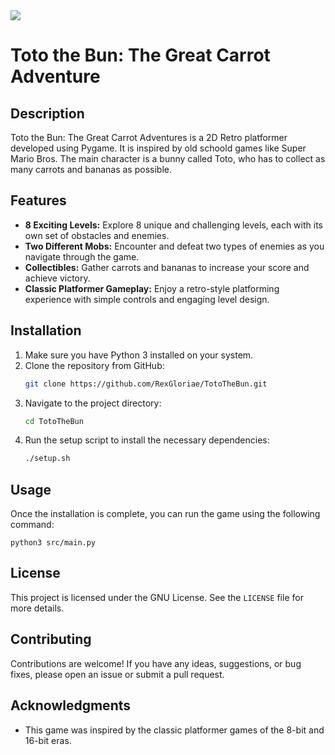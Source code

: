 <img src="https://img.shields.io/badge/Python-FFD43B?style=for-the-badge&logo=python&logoColor=blue"/>

# Toto the Bun: The Great Carrot Adventure

## Description

Toto the Bun: The Great Carrot Adventures is a 2D Retro platformer developed using Pygame. It is inspired by old schoold games like Super Mario Bros. The main character is a bunny called Toto, who has to collect as many carrots and bananas as possible.

## Features

*   **8 Exciting Levels:** Explore 8 unique and challenging levels, each with its own set of obstacles and enemies.
*   **Two Different Mobs:** Encounter and defeat two types of enemies as you navigate through the game.
*   **Collectibles:** Gather carrots and bananas to increase your score and achieve victory.
*   **Classic Platformer Gameplay:** Enjoy a retro-style platforming experience with simple controls and engaging level design.

## Installation

1.  Make sure you have Python 3 installed on your system.
2.  Clone the repository from GitHub:
    ```bash
    git clone https://github.com/RexGloriae/TotoTheBun.git
    ```
3.  Navigate to the project directory:
    ```bash
    cd TotoTheBun
    ```
4.  Run the setup script to install the necessary dependencies:
    ```bash
    ./setup.sh
    ```

## Usage

Once the installation is complete, you can run the game using the following command:

```
python3 src/main.py
```

## License

This project is licensed under the GNU License. See the `LICENSE` file for more details.

## Contributing

Contributions are welcome! If you have any ideas, suggestions, or bug fixes, please open an issue or submit a pull request.

## Acknowledgments

*   This game was inspired by the classic platformer games of the 8-bit and 16-bit eras.